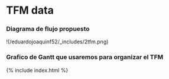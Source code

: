 # TFM data

### Diagrama de flujo propuesto 
!(/eduardojoaquinf52/_includes/2tfm.png)

### Grafico de Gantt que usaremos para organizar el TFM
{% include index.html %}
